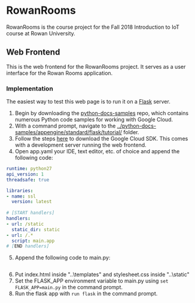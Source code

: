 # RowanRooms
RowanRooms is the course project for the Fall 2018 Introduction to IoT course at Rowan University. 

## Web Frontend
This is the web frontend for the RowanRooms project. It serves as a user interface for the Rowan Rooms application.

### Implementation
The easiest way to test this web page is to run it on a [Flask](flask.pocoo.org) server. 

1. Begin by downloading the [python-docs-samples](https://github.com/GoogleCloudPlatform/python-docs-samples) repo, which contains numerous Python code samples for working with Google Cloud. 
2. With a command prompt, navigate to the [../python-docs-samples/appengine/standard/flask/tutorial/](https://github.com/GoogleCloudPlatform/python-docs-samples/tree/master/appengine/standard/flask/tutorial) folder.
3. Follow the steps [here](https://cloud.google.com/appengine/docs/standard/python/download) to download the Google Cloud SDK. This comes with a development server running the web frontend.
4. Open app.yaml your IDE, text editor, etc. of choice and append the following code:
```yaml
runtime: python27
api_version: 1
threadsafe: true

libraries:
- name: ssl
  version: latest
  
# [START handlers]
handlers:
- url: /static
  static_dir: static
- url: /.*
  script: main.app
# [END handlers]
```
5. Append the following code to main.py:
```python

```
6. Put index.html inside "..\templates\" and stylesheet.css inside "..\static\"
7. Set the FLASK_APP environment variable to main.py using `set FLASK_APP=main.py` in the command prompt.
8. Run the flask app with `run flask` in the command prompt.
